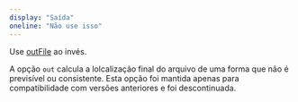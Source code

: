 ```yaml
---
display: "Saída"
oneline: "Não use isso"
---
```


Use [outFile](#outfile) ao invés.

A opção `out` calcula a lolcalização final do arquivo de uma forma que não é previsível ou consistente.
Esta opção foi mantida apenas para compatibilidade com versões anteriores e foi descontinuada.
